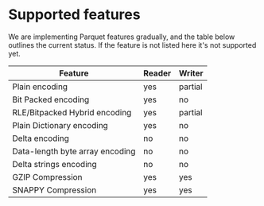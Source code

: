 # Supported features

We are implementing Parquet features gradually, and the table below outlines the current status. If the feature is not listed here it's not supported yet.

|Feature|Reader|Writer|
|-------|------|------|
|Plain encoding|yes|partial|
|Bit Packed encoding|yes|no|
|RLE/Bitpacked Hybrid encoding|yes|partial|
|Plain Dictionary encoding|yes|no|
|Delta encoding|no|no|
|Data-length byte array encoding|no|no|
|Delta strings encoding|no|no|
|GZIP Compression|yes|yes|
|SNAPPY Compression|yes|yes|

